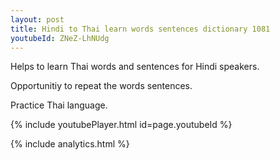 ```yaml
---
layout: post
title: Hindi to Thai learn words sentences dictionary 1081 
youtubeId: ZNeZ-LhNUdg
---
```

 
 
Helps to learn Thai words and sentences for Hindi speakers.

Opportunitiy to repeat the words sentences. 

Practice Thai language. 
 
{% include youtubePlayer.html id=page.youtubeId %}
 
 
{% include analytics.html %}